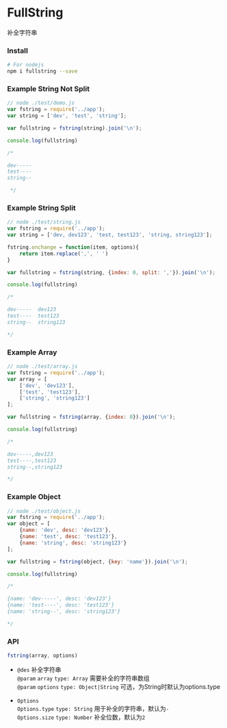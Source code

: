 # FullString
补全字符串

### Install
```sh
# For nodejs
npm i fullstring --save
```

### Example String Not Split
```js
// node ./test/demo.js
var fstring = require('../app');
var string = ['dev', 'test', 'string'];

var fullstring = fstring(string).join('\n');

console.log(fullstring)

/*

dev-----
test----
string--

 */
```

### Example String Split
```js
// node ./test/string.js
var fstring = require('../app');
var string = ['dev, dev123', 'test, test123', 'string, string123'];

fstring.onchange = function(item, options){
    return item.replace(',', ' ')
}

var fullstring = fstring(string, {index: 0, split: ','}).join('\n');

console.log(fullstring)

/*

dev-----  dev123
test----  test123
string--  string123

*/

```

### Example Array
```js
// node ./test/array.js
var fstring = require('../app');
var array = [
    ['dev', 'dev123'],
    ['test', 'test123'],
    ['string', 'string123']
];

var fullstring = fstring(array, {index: 0}).join('\n');

console.log(fullstring)

/*

dev-----,dev123
test----,test123
string--,string123

*/

```

### Example Object
```js
// node ./test/object.js
var fstring = require('../app');
var object = [
    {name: 'dev', desc: 'dev123'},
    {name: 'test', desc: 'test123'},
    {name: 'string', desc: 'string123'}
];

var fullstring = fstring(object, {key: 'name'}).join('\n');

console.log(fullstring)

/*

{name: 'dev-----', desc: 'dev123'}
{name: 'test----', desc: 'test123'}
{name: 'string--', desc: 'string123'}

*/

```


### API
```js
fstring(array, options)
```
* ``@des`` 补全字符串  
  ``@param`` ``array`` ``type: Array`` 需要补全的字符串数组  
  ``@param`` ``options`` ``type: Object|String`` 可选，为String时默认为options.type  

* ``Options``  
  ``Options.type`` ``type: String`` 用于补全的字符串，默认为``-``  
  ``Options.size`` ``type: Number`` 补全位数，默认为``2``
